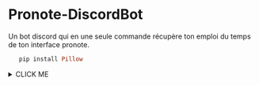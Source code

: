 # Pronote-DiscordBot
Un bot discord qui en une seule commande récupère ton emploi du temps de ton interface pronote.


```ruby
   pip install Pillow
```

<details><summary>CLICK ME</summary>
<p>

#### We can hide anything, even code!

```ruby
   puts "Hello World"
```

</p>
</details>
